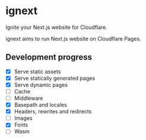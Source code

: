 # ignext

Ignite your Next.js website for Cloudflare.

ignext aims to run Next.js website on Cloudflare Pages. 

## Development progress

- [x] Serve static assets
- [x] Serve statically generated pages
- [x] Serve dynamic pages
- [ ] Cache
- [ ] Middleware
- [x] Basepath and locales
- [x] Headers, rewrites and redirects
- [ ] Images
- [x] Fonts
- [ ] Wasm